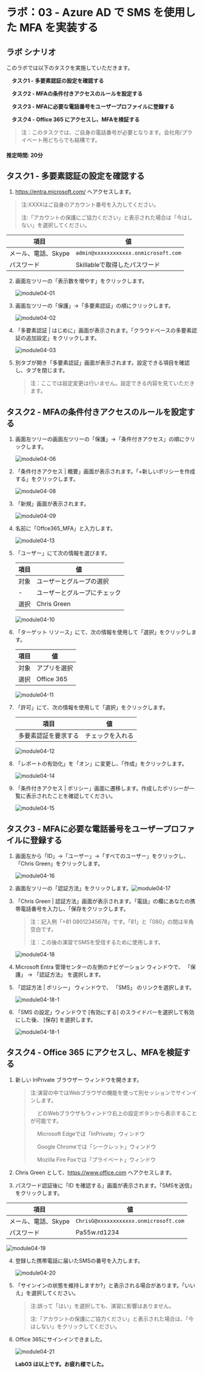 # ラボ：03 - Azure AD で SMS を使用した MFA を実装する

## ラボ シナリオ

このラボでは以下のタスクを実施していただきます。

　**タスク1 - 多要素認証の設定を確認する**

　**タスク2 - MFAの条件付きアクセスのルールを設定する**

　**タスク3 - MFAに必要な電話番号をユーザープロファイルに登録する**

　**タスク4 - Office 365 にアクセスし、MFAを検証する**

> 注：このタスクでは、ご自身の電話番号が必要となります。会社用/プライベート用どちらでも結構です。



#### 推定時間: 20分

## タスク1 - 多要素認証の設定を確認する

1.  https://entra.microsoft.com/ へアクセスします。

   > 注:XXXXはご自身のアカウント番号を入力してください。
   >
   > 注:「アカウントの保護にご協力ください」と表示された場合は「今はしない」を選択してください。

   | 項目                | 値                                   |
   | ------------------- | ------------------------------------ |
   | メール、電話、Skype | `admin@xxxxxxxxxxxx.onmicrosoft.com` |
   | パスワード          | Skillableで取得したパスワード        |

   

2. 画面左ツリーの「表示数を増やす」をクリックします。

   ![module04-01](./media/module04-01.BMP)

   

3. 画面左ツリーの「保護」→「多要素認証」の順にクリックします。

   ![module04-02](./media/module04-02.BMP)

   

4. 「多要素認証 | はじめに」画面が表示されます。「クラウドベースの多要素認証の追加設定」をクリックします。

   ![module04-03](./media/module04-03.BMP)

   

5. 別タブが開き「多要素認証」画面が表示されます。設定できる項目を確認し、タブを閉じます。

   > 注：ここでは設定変更は行いません。設定できる内容を見ていただきます。

   

## タスク2 - MFAの条件付きアクセスのルールを設定する

1. 画面左ツリーの画面左ツリーの「保護」→「条件付きアクセス」の順にクリックします。

   ![module04-06](./media/module04-06.BMP)

   

3. 「条件付きアクセス | 概要」画面が表示されます。「+新しいポリシーを作成する」をクリックします。

   ![module04-08](./media/module04-08.BMP)

   

   

4. 「新規」画面が表示されます。

   ![module04-09](./media/module04-09.BMP)

   

4. 名前に「Offce365_MFA」と入力します。

   ![module04-13](./media/module04-13.BMP)

   

   

   

5. 「ユーザー」にて次の情報を選びます。

   | 項目 | 値                           |
   | ---- | ---------------------------- |
   | 対象 | ユーザーとグループの選択     |
   | -    | ユーザーとグループにチェック |
   | 選択 | Chris Green                  |
   
   ![module04-10](./media/module04-10.BMP)
   
   
   
7. 「ターゲット リソース」にて、次の情報を使用して「選択」をクリックします。

   | 項目 | 値           |
   | ---- | ------------ |
   | 対象 | アプリを選択 |
   | 選択 | Office 365   |
   
   ![module04-11](./media/module04-11.BMP)
   
   
   
8. 「許可」にて、次の情報を使用して「選択」をクリックします。

   | 項目                 | 値               |
   | -------------------- | ---------------- |
   | 多要素認証を要求する | チェックを入れる |

   ![module04-12](./media/module04-12.BMP)

   

9. 「レポートの有効化」を「オン」に変更し、「作成」をクリックします。

   ![module04-14](./media/module04-14.BMP)

   

10. 「条件付きアクセス | ポリシー」画面に遷移します。作成したポリシーが一覧に表示されたことを確認してください。

    ![module04-15](./media/module04-15.BMP)

    

    

## タスク3 - MFAに必要な電話番号をユーザープロファイルに登録する

1. 画面左から「ID」→「ユーザー」→「すべてのユーザー」をクリックし、「Chris Green」をクリックします。

   ![module04-16](./media/module04-16.BMP)

   

2. 画面左ツリーの「認証方法」をクリックします。![module04-17](./media/module04-17.BMP)

   

3. 「Chris Green | 認証方法」画面が表示されます。「電話」の欄にあなたの携帯電話番号を入力し、「保存をクリックします。

   

   > 注：記入例「+81 08012345678」です。「81」と「080」の間は半角空白です。
   >
   > 注：この後の演習でSMSを受信するために使用します。

   ![module04-18](./media/module04-18.BMP)

   

4. Microsoft Entra 管理センターの左側のナビゲーション ウィンドウで、 「保護」  → 「認証方法」 を選択します。

   

5. 「認証方法 | ポリシー」 ウィンドウで、 「SMS」 のリンクを選択します。

   ![module04-18-1](./media/module04-18-1.BMP)

   

6. 「SMS の設定」ウィンドウで [有効にする] のスライドバーを選択して有効にした後、 [保存] を選択します。

   ![module04-18-1](./media/module04-18-2.BMP)

   

## タスク4 - Office 365 にアクセスし、MFAを検証する

1. 新しい InPrivate ブラウザー ウィンドウを開きます。

   > 注:演習の中ではWebブラウザの機能を使って別セッションでサインインします。
   >
   > 　 どのWebブラウザもウィンドウ右上の設定ボタンから表示することが可能です。
   >
   > 　 Microsoft Edgeでは「InPrivate」ウィンドウ
   >
   > 　 Google Chromeでは「シークレット」ウィンドウ
   >
   > 　 Mozilla Fire Foxでは「プライベート」ウィンドウ

2. Chris Green として、https://www.office.com へアクセスします。

3. パスワード認証後に「ID を確認する」画面が表示されます。「SMSを送信」をクリックします。

| 項目                | 値                                    |
| ------------------- | ------------------------------------- |
| メール、電話、Skype | `ChrisG@xxxxxxxxxxxx.onmicrosoft.com` |
| パスワード          | Pa55w.rd1234                          |

![module04-19](./media/module04-19.BMP)



4. 登録した携帯電話に届いたSMSの番号を入力します。

   ![module04-20](./media/module04-20.BMP)

   

5. 「サインインの状態を維持しますか?」と表示される場合があります。「いいえ」を選択してください。

   > 注:誤って「はい」を選択しても、演習に影響はありません。
   >
   > 注:「アカウントの保護にご協力ください」と表示された場合は、「今はしない」をクリックしてください。

   

6. Office 365にサインインできました。

   ![module04-21](./media/module04-21.BMP)

   

   **Lab03 は以上です。お疲れ様でした。**
